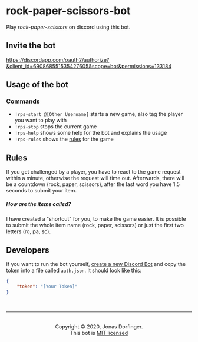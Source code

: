 # rock-paper-scissors-bot

Play *rock-paper-scissors* on discord using this bot.

## Invite the bot

https://discordapp.com/oauth2/authorize?&client_id=690868551535427605&scope=bot&permissions=133184

## Usage of the bot

### Commands

- ``!rps-start @[Other Username]`` starts a new game, also tag the player you want to play with
- ``!rps-stop`` stops the current game
- ``!rps-help`` shows some help for the bot and explains the usage
- ``!rps-rules`` shows the [rules](https://github.com/dorfingerjonas/rock-paper-scissors-bot#rules) for the game

## Rules

If you get challenged by a player, you have to react to the game request within a minute, otherwise the request will time out. Afterwards, there will be a countdown (rock, paper, scissors), after the last word you have 1.5 seconds to submit your item.

##### How are the items called?

I have created a "shortcut" for you, to make the game easier. It is possible to submit the whole item name (rock, paper, scissors) or just the first two letters (ro, pa, sc).

## Developers

If you want to run the bot yourself, [create a new Discord Bot](https://discordapp.com/developers/docs/intro#bots-and-apps) and copy the token into a file called `auth.json`. It should look like this:

```json
{
    "token": "[Your Token]"
}
```

<br>

<hr>
<br>
<center>Copyright © 2020, Jonas Dorfinger.</center>
<center>This bot is <a href="https://github.com/dorfingerjonas/rock-paper-scissors-bot/blob/master/LICENSE">MIT licensed</a>
